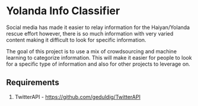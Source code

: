 Yolanda Info Classifier
=======================
Social media has made it easier to relay information for the Haiyan/Yolanda rescue effort however, there is so much information with very varied content making it difficult to look for specific information.

The goal of this project is to use a mix of crowdsourcing and machine learning to categorize information. This will make it easier for people to look for a specific type of information and also for other projects to leverage on.

Requirements
------------
1. TwitterAPI - https://github.com/geduldig/TwitterAPI
